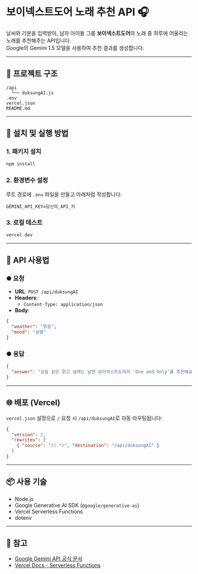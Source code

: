 # 보이넥스트도어 노래 추천 API 🎧

날씨와 기분을 입력받아, 남자 아이돌 그룹 **보이넥스트도어**의 노래 중 하루에 어울리는 노래를 추천해주는 API입니다.  
Google의 Gemini 1.5 모델을 사용하여 추천 결과를 생성합니다.

---

## 📁 프로젝트 구조

```
/api
  └── duksungAI.js
.env
vercel.json
README.md
```

---

## 🔧 설치 및 실행 방법

### 1. 패키지 설치

```bash
npm install
```

### 2. 환경변수 설정

루트 경로에 `.env` 파일을 만들고 아래처럼 작성합니다:

```
GEMINI_API_KEY=당신의_API_키
```

### 3. 로컬 테스트

```bash
vercel dev
```

---

## 📡 API 사용법

### ● 요청

- **URL**: `POST /api/duksungAI`
- **Headers**:
  - `Content-Type: application/json`
- **Body**:

```json
{
  "weather": "맑음",
  "mood": "설렘"
}
```

### ● 응답

```json
{
  "answer": "오늘 같은 맑고 설레는 날엔 보이넥스트도어의 'One and Only'를 추천해요! 청량하고 밝은 분위기가 기분과 딱 어울려요."
}
```

---

## 🌐 배포 (Vercel)

`vercel.json` 설정으로 `/` 요청 시 `/api/duksungAI`로 자동 라우팅됩니다:

```json
{
  "version": 2,
  "rewrites": [
    { "source": "/(.*)", "destination": "/api/duksungAI" }
  ]
}
```

---

## 📦 사용 기술

- Node.js
- Google Generative AI SDK (`@google/generative-ai`)
- Vercel Serverless Functions
- dotenv

---

## 🧠 참고

- [Google Gemini API 공식 문서](https://ai.google.dev/)
- [Vercel Docs - Serverless Functions](https://vercel.com/docs/functions)
